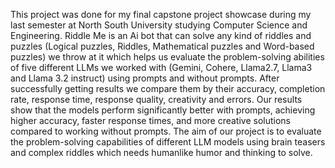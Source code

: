 This project was done for my final capstone project showcase during my last semester at North South University studying Computer Science and Engineering. Riddle Me is an Ai bot that can solve any kind of riddles and puzzles (Logical puzzles, Riddles, Mathematical puzzles and Word-based puzzles) we throw at it which helps us evaluate the problem-solving abilities of five different LLMs we worked with (Gemini, Cohere, Llama2.7, Llama3 and Llama 3.2 instruct) using prompts and without prompts. After successfully getting results we compare them by their accuracy, completion rate, response time, response quality, creativity and errors. Our results show that the models perform significantly better with prompts, achieving higher accuracy, faster response times, and more creative solutions compared to working without prompts. The aim of our project is to evaluate the problem-solving capabilities of different LLM models using brain teasers and complex riddles which needs humanlike humor and thinking to solve. 
